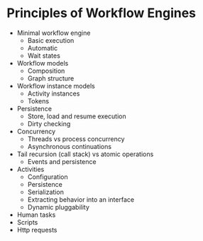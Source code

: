 # Principles of Workflow Engines

* Minimal workflow engine
  * Basic execution
  * Automatic
  * Wait states
* Workflow models
  * Composition
  * Graph structure
* Workflow instance models
  * Activity instances
  * Tokens
* Persistence
  * Store, load and resume execution
  * Dirty checking
* Concurrency
  * Threads vs process concurrency
  * Asynchronous continuations
* Tail recursion (call stack) vs atomic operations
  * Events and persistence
* Activities
  * Configuration
  * Persistence
  * Serialization
  * Extracting behavior into an interface
  * Dynamic pluggability
* Human tasks
* Scripts
* Http requests
